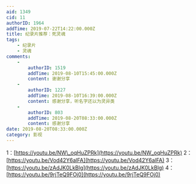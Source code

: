 ```yaml
---
aid: 1349
cid: 11
authorID: 1964
addTime: 2019-07-22T14:22:00.000Z
title: 纪录片推荐：死灵魂
tags:
    - 纪录片
    - 灵魂
comments:
    -
        authorID: 1519
        addTime: 2019-08-10T15:45:00.000Z
        content: 谢谢分享
    -
        authorID: 1227
        addTime: 2019-08-10T16:39:00.000Z
        content: 感谢分享，听名字还以为灵异类
    -
        authorID: 803
        addTime: 2019-08-20T08:33:00.000Z
        content: 感谢分享
date: 2019-08-20T08:33:00.000Z
category: 影视
---
```


1：[https://youtu.be/NW\_oqHuZPRk](https://youtu.be/NW_oqHuZPRk) 2：[https://youtu.be/Vod42Y6alFA](https://youtu.be/Vod42Y6alFA) 3：[https://youtu.be/zAdJK0LkBlg](https://youtu.be/zAdJK0LkBlg) 4：[https://youtu.be/9rjTeQ9FOj0](https://youtu.be/9rjTeQ9FOj0)
